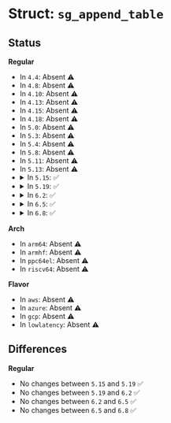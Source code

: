 # Struct: <code>sg_append_table</code>

## Status
<b>Regular</b>
<ul>
<li>
In <code>4.4</code>: Absent ⚠️
</li>
<li>
In <code>4.8</code>: Absent ⚠️
</li>
<li>
In <code>4.10</code>: Absent ⚠️
</li>
<li>
In <code>4.13</code>: Absent ⚠️
</li>
<li>
In <code>4.15</code>: Absent ⚠️
</li>
<li>
In <code>4.18</code>: Absent ⚠️
</li>
<li>
In <code>5.0</code>: Absent ⚠️
</li>
<li>
In <code>5.3</code>: Absent ⚠️
</li>
<li>
In <code>5.4</code>: Absent ⚠️
</li>
<li>
In <code>5.8</code>: Absent ⚠️
</li>
<li>
In <code>5.11</code>: Absent ⚠️
</li>
<li>
In <code>5.13</code>: Absent ⚠️
</li>
<li>
<details>
<summary>In <code>5.15</code>: ✅</summary>

```c
struct sg_append_table {
    struct sg_table sgt;
    struct scatterlist *prv;
    unsigned int total_nents;
};
```
</details>
</li>
<li>
<details>
<summary>In <code>5.19</code>: ✅</summary>

```c
struct sg_append_table {
    struct sg_table sgt;
    struct scatterlist *prv;
    unsigned int total_nents;
};
```
</details>
</li>
<li>
<details>
<summary>In <code>6.2</code>: ✅</summary>

```c
struct sg_append_table {
    struct sg_table sgt;
    struct scatterlist *prv;
    unsigned int total_nents;
};
```
</details>
</li>
<li>
<details>
<summary>In <code>6.5</code>: ✅</summary>

```c
struct sg_append_table {
    struct sg_table sgt;
    struct scatterlist *prv;
    unsigned int total_nents;
};
```
</details>
</li>
<li>
<details>
<summary>In <code>6.8</code>: ✅</summary>

```c
struct sg_append_table {
    struct sg_table sgt;
    struct scatterlist *prv;
    unsigned int total_nents;
};
```
</details>
</li>
</ul>
<b>Arch</b>
<ul>
<li>
In <code>arm64</code>: Absent ⚠️
</li>
<li>
In <code>armhf</code>: Absent ⚠️
</li>
<li>
In <code>ppc64el</code>: Absent ⚠️
</li>
<li>
In <code>riscv64</code>: Absent ⚠️
</li>
</ul>
<b>Flavor</b>
<ul>
<li>
In <code>aws</code>: Absent ⚠️
</li>
<li>
In <code>azure</code>: Absent ⚠️
</li>
<li>
In <code>gcp</code>: Absent ⚠️
</li>
<li>
In <code>lowlatency</code>: Absent ⚠️
</li>
</ul>

## Differences
<b>Regular</b>
<ul>
<li>
No changes between <code>5.15</code> and <code>5.19</code> ✅
</li>
<li>
No changes between <code>5.19</code> and <code>6.2</code> ✅
</li>
<li>
No changes between <code>6.2</code> and <code>6.5</code> ✅
</li>
<li>
No changes between <code>6.5</code> and <code>6.8</code> ✅
</li>
</ul>

